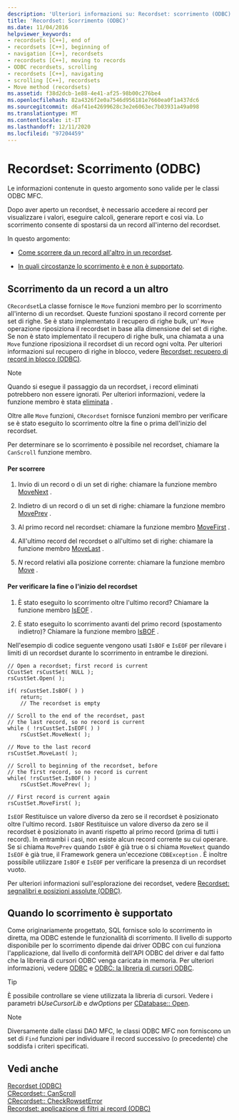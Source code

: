 ```yaml
---
description: 'Ulteriori informazioni su: Recordset: scorrimento (ODBC)'
title: 'Recordset: Scorrimento (ODBC)'
ms.date: 11/04/2016
helpviewer_keywords:
- recordsets [C++], end of
- recordsets [C++], beginning of
- navigation [C++], recordsets
- recordsets [C++], moving to records
- ODBC recordsets, scrolling
- recordsets [C++], navigating
- scrolling [C++], recordsets
- Move method (recordsets)
ms.assetid: f38d2dcb-1e88-4e41-af25-98b00c276be4
ms.openlocfilehash: 82a4326f2e0a7546d956181e7660ea0f1a437dc6
ms.sourcegitcommit: d6af41e42699628c3e2e6063ec7b03931a49a098
ms.translationtype: MT
ms.contentlocale: it-IT
ms.lasthandoff: 12/11/2020
ms.locfileid: "97204459"
---
```

# <a name="recordset-scrolling-odbc"></a>Recordset: Scorrimento (ODBC)

Le informazioni contenute in questo argomento sono valide per le classi ODBC MFC.

Dopo aver aperto un recordset, è necessario accedere ai record per visualizzare i valori, eseguire calcoli, generare report e così via. Lo scorrimento consente di spostarsi da un record all'interno del recordset.

In questo argomento:

- [Come scorrere da un record all'altro in un recordset](#_core_scrolling_from_one_record_to_another).

- [In quali circostanze lo scorrimento è e non è supportato](#_core_when_scrolling_is_supported).

## <a name="scrolling-from-one-record-to-another"></a><a name="_core_scrolling_from_one_record_to_another"></a> Scorrimento da un record a un altro

`CRecordset`La classe fornisce le `Move` funzioni membro per lo scorrimento all'interno di un recordset. Queste funzioni spostano il record corrente per set di righe. Se è stato implementato il recupero di righe bulk, un' `Move` operazione riposiziona il recordset in base alla dimensione del set di righe. Se non è stato implementato il recupero di righe bulk, una chiamata a una `Move` funzione riposiziona il recordset di un record ogni volta. Per ulteriori informazioni sul recupero di righe in blocco, vedere [Recordset: recupero di record in blocco (ODBC)](../../data/odbc/recordset-fetching-records-in-bulk-odbc.md).

> [!NOTE]
> Quando si esegue il passaggio da un recordset, i record eliminati potrebbero non essere ignorati. Per ulteriori informazioni, vedere la funzione membro è stata [eliminata](../../mfc/reference/crecordset-class.md#isdeleted) .

Oltre alle `Move` funzioni, `CRecordset` fornisce funzioni membro per verificare se è stato eseguito lo scorrimento oltre la fine o prima dell'inizio del recordset.

Per determinare se lo scorrimento è possibile nel recordset, chiamare la `CanScroll` funzione membro.

#### <a name="to-scroll"></a>Per scorrere

1. Invio di un record o di un set di righe: chiamare la funzione membro [MoveNext](../../mfc/reference/crecordset-class.md#movenext) .

1. Indietro di un record o di un set di righe: chiamare la funzione membro [MovePrev](../../mfc/reference/crecordset-class.md#moveprev) .

1. Al primo record nel recordset: chiamare la funzione membro [MoveFirst](../../mfc/reference/crecordset-class.md#movefirst) .

1. All'ultimo record del recordset o all'ultimo set di righe: chiamare la funzione membro [MoveLast](../../mfc/reference/crecordset-class.md#movelast) .

1. *N* record relativi alla posizione corrente: chiamare la funzione membro [Move](../../mfc/reference/crecordset-class.md#move) .

#### <a name="to-test-for-the-end-or-the-beginning-of-the-recordset"></a>Per verificare la fine o l'inizio del recordset

1. È stato eseguito lo scorrimento oltre l'ultimo record? Chiamare la funzione membro [IsEOF](../../mfc/reference/crecordset-class.md#iseof) .

1. È stato eseguito lo scorrimento avanti del primo record (spostamento indietro)? Chiamare la funzione membro [IsBOF](../../mfc/reference/crecordset-class.md#isbof) .

Nell'esempio di codice seguente vengono usati `IsBOF` e `IsEOF` per rilevare i limiti di un recordset durante lo scorrimento in entrambe le direzioni.

```
// Open a recordset; first record is current
CCustSet rsCustSet( NULL );
rsCustSet.Open( );

if( rsCustSet.IsBOF( ) )
    return;
    // The recordset is empty

// Scroll to the end of the recordset, past
// the last record, so no record is current
while ( !rsCustSet.IsEOF( ) )
    rsCustSet.MoveNext( );

// Move to the last record
rsCustSet.MoveLast( );

// Scroll to beginning of the recordset, before
// the first record, so no record is current
while( !rsCustSet.IsBOF( ) )
    rsCustSet.MovePrev( );

// First record is current again
rsCustSet.MoveFirst( );
```

`IsEOF` Restituisce un valore diverso da zero se il recordset è posizionato oltre l'ultimo record. `IsBOF` Restituisce un valore diverso da zero se il recordset è posizionato in avanti rispetto al primo record (prima di tutti i record). In entrambi i casi, non esiste alcun record corrente su cui operare. Se si chiama `MovePrev` quando `IsBOF` è già true o si chiama `MoveNext` quando `IsEOF` è già true, il Framework genera un'eccezione `CDBException` . È inoltre possibile utilizzare `IsBOF` e `IsEOF` per verificare la presenza di un recordset vuoto.

Per ulteriori informazioni sull'esplorazione dei recordset, vedere [Recordset: segnalibri e posizioni assolute (ODBC)](../../data/odbc/recordset-bookmarks-and-absolute-positions-odbc.md).

## <a name="when-scrolling-is-supported"></a><a name="_core_when_scrolling_is_supported"></a> Quando lo scorrimento è supportato

Come originariamente progettato, SQL fornisce solo lo scorrimento in diretta, ma ODBC estende le funzionalità di scorrimento. Il livello di supporto disponibile per lo scorrimento dipende dai driver ODBC con cui funziona l'applicazione, dal livello di conformità dell'API ODBC del driver e dal fatto che la libreria di cursori ODBC venga caricata in memoria. Per ulteriori informazioni, vedere [ODBC](../../data/odbc/odbc-basics.md) e [ODBC: la libreria di cursori ODBC](../../data/odbc/odbc-the-odbc-cursor-library.md).

> [!TIP]
> È possibile controllare se viene utilizzata la libreria di cursori. Vedere i parametri *bUseCursorLib* e *dwOptions* per [CDatabase:: Open](../../mfc/reference/cdatabase-class.md#open).

> [!NOTE]
> Diversamente dalle classi DAO MFC, le classi ODBC MFC non forniscono un set di `Find` funzioni per individuare il record successivo (o precedente) che soddisfa i criteri specificati.

## <a name="see-also"></a>Vedi anche

[Recordset (ODBC)](../../data/odbc/recordset-odbc.md)<br/>
[CRecordset:: CanScroll](../../mfc/reference/crecordset-class.md#canscroll)<br/>
[CRecordset:: CheckRowsetError](../../mfc/reference/crecordset-class.md#checkrowseterror)<br/>
[Recordset: applicazione di filtri ai record (ODBC)](../../data/odbc/recordset-filtering-records-odbc.md)
